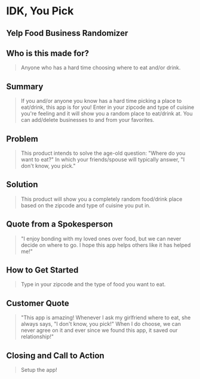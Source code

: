 # IDK, You Pick

## Yelp Food Business Randomizer ##

## Who is this made for? ##
  > Anyone who has a hard time choosing where to eat and/or drink.

## Summary ##
  > If you and/or anyone you know has a hard time picking a place to eat/drink, this app is for you! Enter in your zipcode and type of cuisine you're feeling and it will show you a random place to eat/drink at. You can add/delete businesses to and from your favorites.

## Problem ##
  > This product intends to solve the age-old question: "Where do you want to eat?" In which your friends/spouse will typically answer, "I don't know, you pick."

## Solution ##
  > This product will show you a completely random food/drink place based on the zipcode and type of cuisine you put in.

## Quote from a Spokesperson ##
  > "I enjoy bonding with my loved ones over food, but we can never decide on where to go. I hope this app helps others like it has helped me!"

## How to Get Started ##
  > Type in your zipcode and the type of food you want to eat.

## Customer Quote ##
  > "This app is amazing! Whenever I ask my girlfriend where to eat, she always says, "I don't know, you pick!" When I do choose, we can never agree on it and ever since we found this app, it saved our relationship!"

## Closing and Call to Action ##
  > Setup the app!
